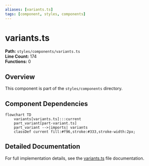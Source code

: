```yaml
---
aliases: [variants.ts]
tags: [component, styles, components]
---
```


# variants.ts

**Path:** `styles/components/variants.ts`  
**Line Count:** 174  
**Functions:** 0  

## Overview

This component is part of the `styles/components` directory.

## Component Dependencies

```mermaid
flowchart TD
    variants[variants.ts]:::current
    part_variant[part-variant.ts]
    part_variant -->|imports| variants
    classDef current fill:#f96,stroke:#333,stroke-width:2px;
```

## Detailed Documentation

For full implementation details, see the [variants.ts](../files/variants.md) file documentation.

